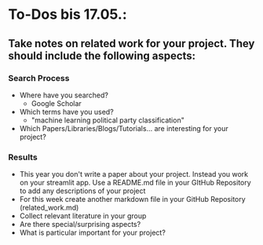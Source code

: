 # To-Dos bis 17.05.:
## Take notes on related work for your project. They should include the following aspects:
### Search Process
- Where have you searched?
  - Google Scholar
- Which terms have you used?
  - "machine learning political party classification"
- Which Papers/Libraries/Blogs/Tutorials... are interesting for your project?
### Results
- This year you don't write a paper about your project. Instead you work on your streamlit app. Use a README.md file in your GItHub Repository to add any descriptions of your project 
- For this week create another markdown file in your GitHub Repository (related_work.md) 
- Collect relevant literature in your group
- Are there special/surprising aspects?
- What is particular important for your project?
